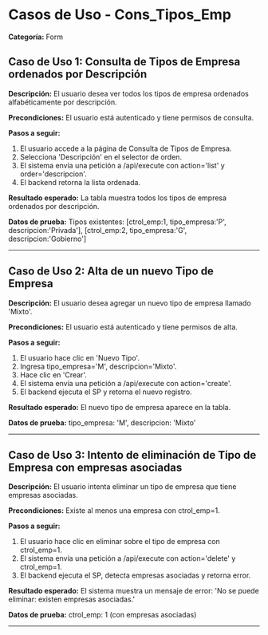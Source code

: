 # Casos de Uso - Cons_Tipos_Emp

**Categoría:** Form

## Caso de Uso 1: Consulta de Tipos de Empresa ordenados por Descripción

**Descripción:** El usuario desea ver todos los tipos de empresa ordenados alfabéticamente por descripción.

**Precondiciones:**
El usuario está autenticado y tiene permisos de consulta.

**Pasos a seguir:**
1. El usuario accede a la página de Consulta de Tipos de Empresa.
2. Selecciona 'Descripción' en el selector de orden.
3. El sistema envía una petición a /api/execute con action='list' y order='descripcion'.
4. El backend retorna la lista ordenada.

**Resultado esperado:**
La tabla muestra todos los tipos de empresa ordenados por descripción.

**Datos de prueba:**
Tipos existentes: [ctrol_emp:1, tipo_empresa:'P', descripcion:'Privada'], [ctrol_emp:2, tipo_empresa:'G', descripcion:'Gobierno']

---

## Caso de Uso 2: Alta de un nuevo Tipo de Empresa

**Descripción:** El usuario desea agregar un nuevo tipo de empresa llamado 'Mixto'.

**Precondiciones:**
El usuario está autenticado y tiene permisos de alta.

**Pasos a seguir:**
1. El usuario hace clic en 'Nuevo Tipo'.
2. Ingresa tipo_empresa='M', descripcion='Mixto'.
3. Hace clic en 'Crear'.
4. El sistema envía una petición a /api/execute con action='create'.
5. El backend ejecuta el SP y retorna el nuevo registro.

**Resultado esperado:**
El nuevo tipo de empresa aparece en la tabla.

**Datos de prueba:**
tipo_empresa: 'M', descripcion: 'Mixto'

---

## Caso de Uso 3: Intento de eliminación de Tipo de Empresa con empresas asociadas

**Descripción:** El usuario intenta eliminar un tipo de empresa que tiene empresas asociadas.

**Precondiciones:**
Existe al menos una empresa con ctrol_emp=1.

**Pasos a seguir:**
1. El usuario hace clic en eliminar sobre el tipo de empresa con ctrol_emp=1.
2. El sistema envía una petición a /api/execute con action='delete' y ctrol_emp=1.
3. El backend ejecuta el SP, detecta empresas asociadas y retorna error.

**Resultado esperado:**
El sistema muestra un mensaje de error: 'No se puede eliminar: existen empresas asociadas.'

**Datos de prueba:**
ctrol_emp: 1 (con empresas asociadas)

---

